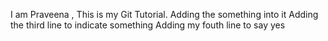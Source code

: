 I am Praveena , This is my Git Tutorial.
Adding the something into it
Adding the third line to indicate something
Adding my fouth line to say yes
